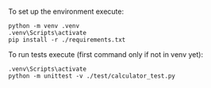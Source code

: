 To set up the environment execute:
```
python -m venv .venv
.venv\Scripts\activate
pip install -r ./requirements.txt
```
To run tests execute (first command only if not in venv yet):
```
.venv\Scripts\activate
python -m unittest -v ./test/calculator_test.py
```